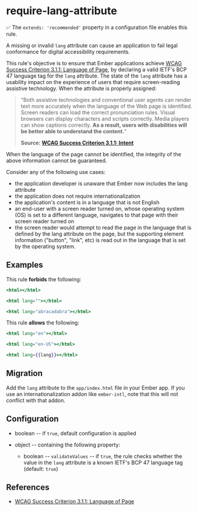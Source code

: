 # require-lang-attribute

✅ The `extends: 'recommended'` property in a configuration file enables this rule.

A missing or invalid `lang` attribute can cause an application to fail legal conformance for digital accessibility requirements.

This rule's objective is to ensure that Ember applications achieve [WCAG Success Criterion 3.1.1: Language of Page](https://www.w3.org/WAI/WCAG21/Understanding/language-of-page.html), by declaring a valid IETF's BCP 47 language tag for the `lang` attribute. The state of the `lang` attribute has a usability impact on the experience of users that require screen-reading assistive technology. When the attribute is properly assigned:

> "Both assistive technologies and conventional user agents can render text more accurately when the language of the Web page is identified. Screen readers can load the correct pronunciation rules. Visual browsers can display characters and scripts correctly. Media players can show captions correctly. **As a result, users with disabilities will be better able to understand the content.**"
>
> **Source: [WCAG Success Criterion 3.1.1: Intent](https://www.w3.org/WAI/WCAG21/Understanding/language-of-page.html#intent)**

When the language of the page cannot be identified, the integrity of the above information cannot be guaranteed.

Consider any of the following use cases:

- the application developer is unaware that Ember now includes the lang attribute
- the application does not require internationalization
- the application's content is in a language that is not English
- an end-user with a screen reader turned on, whose operating system (OS) is set to a different language, navigates to that page with their screen reader turned on
- the screen reader would attempt to read the page in the language that is defined by the lang attribute on the page, but the supporting element information ("button", "link", etc) is read out in the language that is set by the operating system.

## Examples

This rule **forbids** the following:

```hbs
<html></html>
```

```hbs
<html lang=""></html>
```

```hbs
<html lang="abracadabra"></html>
```

This rule **allows** the following:

```hbs
<html lang="en"></html>
```

```hbs
<html lang="en-US"></html>
```

```hbs
<html lang={{lang}}></html>
```

## Migration

Add the `lang` attribute to the `app/index.html` file in your Ember app. If you use an internationalization addon like `ember-intl`, note that this will not conflict with that addon.

## Configuration

- boolean -- if `true`, default configuration is applied

- object -- containing the following property:
  - boolean -- `validateValues` -- if `true`, the rule checks whether the value in the `lang` attribute is a known IETF's BCP 47 language tag
    (default: `true`)

## References

- [WCAG Success Criterion 3.1.1: Language of Page](https://www.w3.org/WAI/WCAG21/Understanding/language-of-page.html)
